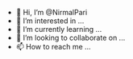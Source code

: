 - 👋 Hi, I’m @NirmalPari
- 👀 I’m interested in ...
- 🌱 I’m currently learning ...
- 💞️ I’m looking to collaborate on ...
- 📫 How to reach me ...

<!---
NirmalPari/NirmalPari is a ✨ special ✨ repository because its `README.md` (this file) appears on your GitHub profile.
You can click the Preview link to take a look at your changes.
--->
